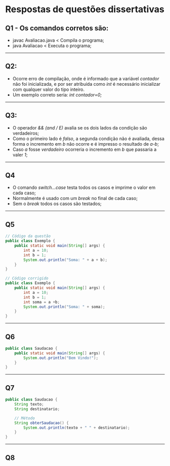 # Respostas de questões dissertativas
## Q1 - Os comandos corretos são:
- javac Avaliacao.java < Compila o programa;
- java Avaliacao < Executa o programa;
---
## Q2:
- Ocorre erro de compilação, onde é informado que a variável *contador* não foi inicializada, e por ser atribuida como *int* é necessário inicializar com qualquer valor do tipo inteiro.
- Um exemplo correto seria: *int contador=0;*
---
## Q3:
- O operador *&& (and / E)* avalia se os dois lados da condição são verdadeiros;
- Como o primeiro lado é *falso*, a segunda condição não é avaliada, dessa forma o incremento em *b* não ocorre e é impresso o resultado de *a-b*;
- Caso *a* fosse *verdadeiro* ocorreria o incremento em *b* que passaria a valer *1*;
---
## Q4
- O comando *switch...case* testa todos os casos e imprime o valor em cada caso;
- Normalmente é usado com um *break* no final de cada caso;
- Sem o *break* todos os casos são testados;
---
## Q5
```Java
// Código da questão
public class Exemplo {
    public static void main(String[] args) {
        int a = 10;
        int b = 1;
        System.out.println("Soma: " + a + b);
    }
}

// Código corrigido
public class Exemplo {
    public static void main(String[] args) {
        int a = 10;
        int b = 1;
        int soma = a +b;
        System.out.println("Soma: " + soma);
    }
}

```
---
## Q6
```Java
public class Saudacao {
    public static void main(String[] args) {
        System.out.println("Bem Vindo!");
    }
}
```
---
## Q7
```Java
public class Saudacao {
    String texto;
    String destinatario;

    // Método
    String obterSaudacao() {
        System.out.println(texto + " " + destinatario);
    }
}
```
---
## Q8